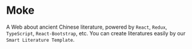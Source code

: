 # Moke 

A Web about ancient Chinese literature, powered by `React`, `Redux`, `TypeScript`, `React-Bootstrap`, etc. You can create literatures easily by our `Smart Literature Template`.
